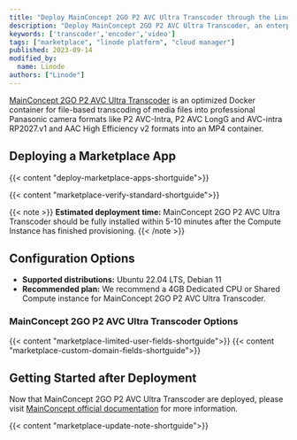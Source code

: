 ```yaml
---
title: "Deploy MainConcept 2GO P2 AVC Ultra Transcoder through the Linode Marketplace"
description: "Deploy MainConcept 2GO P2 AVC Ultra Transcoder, an enterprise ready AVC Ultra Transcoder, on a Linode Compute Instance.'"
keywords: ['transcoder','encoder','video']
tags: ["marketplace", "linode platform", "cloud manager"]
published: 2023-09-14
modified_by:
  name: Linode
authors: ["Linode"]
---
```


[MainConcept 2GO P2 AVC Ultra Transcoder](https://www.mainconcept.com/mc2go) is an optimized Docker container for file-based transcoding of media files into professional Panasonic camera formats like P2 AVC-Intra, P2 AVC LongG and AVC-intra RP2027.v1 and AAC High Efficiency v2 formats into an MP4 container.

## Deploying a Marketplace App 

{{< content "deploy-marketplace-apps-shortguide">}}

{{< content "marketplace-verify-standard-shortguide">}}

{{< note >}}
**Estimated deployment time:** MainConcept 2GO P2 AVC Ultra Transcoder should be fully installed within 5-10 minutes after the Compute Instance has finished provisioning.
{{< /note >}}

## Configuration Options

- **Supported distributions:** Ubuntu 22.04 LTS, Debian 11
- **Recommended plan:** We recommend a 4GB Dedicated CPU or Shared Compute instance for MainConcept 2GO P2 AVC Ultra Transcoder.

### MainConcept 2GO P2 AVC Ultra Transcoder Options

{{< content "marketplace-limited-user-fields-shortguide">}}
{{< content "marketplace-custom-domain-fields-shortguide">}}

## Getting Started after Deployment

Now that MainConcept 2GO P2 AVC Ultra Transcoder are deployed, please visit [MainConcept official documentation](https://www.mainconcept.com/mc2go) for more information. 

{{< content "marketplace-update-note-shortguide">}}